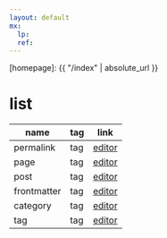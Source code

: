 ```yaml
---
layout: default
mx: 
  lp:
  ref:
---
```



[//]: #(Reference)
[homepage]:   {{ "/index" | absolute_url }}

# list
|name|tag|link|
|-|-|-|
|permalink|tag|[editor](https://jekyllrb.com/docs/permalinks/)|
|page|tag|[editor](https://jekyllrb.com/docs/pages/)|
|post|tag|[editor](https://jekyllrb.com/docs/posts/)|
|frontmatter|tag|[editor](https://jekyllrb.com/docs/front-matter/)|
|category|tag|[editor](https://jekyllrb.com/docs/posts/#tags-and-categories)|
|tag|tag|[editor](https://jekyllrb.com/docs/posts/#tags-and-categories)|
